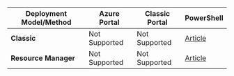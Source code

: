 | **Deployment Model/Method** | **Azure Portal** | **Classic Portal** | **PowerShell** |
| --- | --- | --- | --- |
| **Classic** |Not Supported |Not Supported |[Article](../articles/vpn-gateway/vpn-gateway-about-forced-tunneling.md) |
| **Resource Manager** |Not Supported |Not Supported |[Article](../articles/vpn-gateway/vpn-gateway-forced-tunneling-rm.md) |

